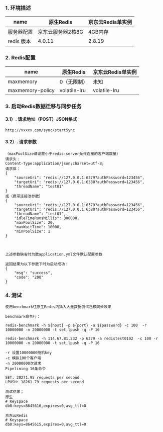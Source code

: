 
### 1. 环境描述 
 name | 原生Redis |  京东云Redis单实例
-|-|-
服务器配置 |京东云服务器2核8G | 4GB内存 |
 redis 版本 |  4.0.11          |  2.8.19 |


### 2. Redis配置 
name | 原生Redis |  京东云Redis单实例
-|-|-
maxmemory | 0（无限制） | 未知 |
maxmemory-policy | volatile-lru | volatile-lru |

### 3. 启动Redis数据迁移与同步任务 
#### 3.1）. 请求地址（POST）JSON格式 
    http://xxxxx.com/sync/startSync
#### 3.2）. 请求参数 
    （maxPoolSize请设置小于redis-server允许连接的客户端数量）
    请求头：
    Content-Type:application/json;charset=utf-8;
    请求体：
    {
        "sourceUri": "redis://127.0.0.1:6379?authPassword=123456",
        "targetUri": "redis://127.0.0.1:6380?authPassword=123456",
        "threadName": "test01"
    }
    或（携带连接池参数）
    {
        "sourceUri": "redis://127.0.0.1:6379?authPassword=123456",
        "targetUri": "redis://127.0.0.1:6380?authPassword=123456",
        "threadName": "test01",
        "idleTimeRunsMillis": 300000,
        "maxPoolSize": 20,
        "maxWaitTime": 10000,
        "minPoolSize": 1
    }



    上述参数缺省时为数application.yml文件默认配置参数    

    返回结果为以下参数下时为启动成功：
    {
        "msg": "success",
        "code": "200"
    }

### 4. 测试
    使用benchmark往原生Redis内插入大量数据测试迁移同步效果
    
    benchmark命令行：
    
    redis-benchmark -h ${host} -p ${port} -a ${password} -c 100  -r 10000000 -n 20000000 -t set,lpush -q -P 16
    
    redis-benchmark -h 114.67.81.232 -p 6379 -a redistest0102  -c 100 -r 10000000 -n 20000000 -t set,lpush -q -P 16
    
    -r 设置10000000随机key
    -c 模拟100个客户端
    -n 20000000次请求 
    Pipelining 16条命令
    
    SET: 20271.95 requests per second
    LPUSH: 18261.79 requests per second
    
    测试结果：
    原生
    # Keyspace
    db0:keys=8645616,expires=0,avg_ttl=0
    
    京东云Redis
    # Keyspace
    db0:keys=8645615,expires=0,avg_ttl=0